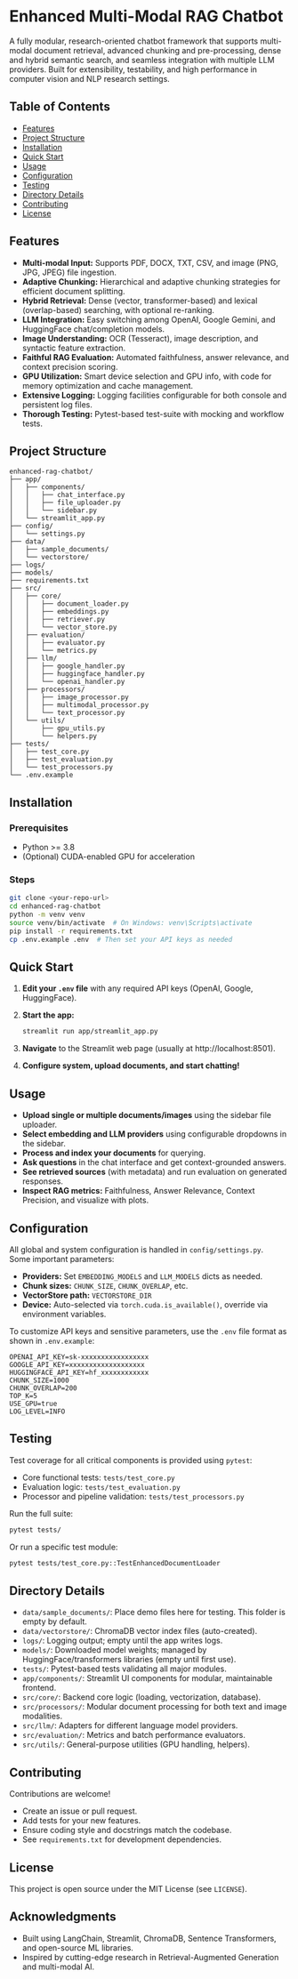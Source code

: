 # Enhanced Multi-Modal RAG Chatbot

A fully modular, research-oriented chatbot framework that supports multi-modal document retrieval, advanced chunking and pre-processing, dense and hybrid semantic search, and seamless integration with multiple LLM providers. Built for extensibility, testability, and high performance in computer vision and NLP research settings.

## Table of Contents

- [Features](#features)
- [Project Structure](#project-structure)
- [Installation](#installation)
- [Quick Start](#quick-start)
- [Usage](#usage)
- [Configuration](#configuration)
- [Testing](#testing)
- [Directory Details](#directory-details)
- [Contributing](#contributing)
- [License](#license)

## Features

- **Multi-modal Input:** Supports PDF, DOCX, TXT, CSV, and image (PNG, JPG, JPEG) file ingestion.
- **Adaptive Chunking:** Hierarchical and adaptive chunking strategies for efficient document splitting.
- **Hybrid Retrieval:** Dense (vector, transformer-based) and lexical (overlap-based) searching, with optional re-ranking.
- **LLM Integration:** Easy switching among OpenAI, Google Gemini, and HuggingFace chat/completion models.
- **Image Understanding:** OCR (Tesseract), image description, and syntactic feature extraction.
- **Faithful RAG Evaluation:** Automated faithfulness, answer relevance, and context precision scoring.
- **GPU Utilization:** Smart device selection and GPU info, with code for memory optimization and cache management.
- **Extensive Logging:** Logging facilities configurable for both console and persistent log files.
- **Thorough Testing:** Pytest-based test-suite with mocking and workflow tests.

## Project Structure

```
enhanced-rag-chatbot/
├── app/
│   ├── components/
│   │   ├── chat_interface.py
│   │   ├── file_uploader.py
│   │   └── sidebar.py
│   └── streamlit_app.py
├── config/
│   └── settings.py
├── data/
│   ├── sample_documents/
│   └── vectorstore/
├── logs/
├── models/
├── requirements.txt
├── src/
│   ├── core/
│   │   ├── document_loader.py
│   │   ├── embeddings.py
│   │   ├── retriever.py
│   │   └── vector_store.py
│   ├── evaluation/
│   │   ├── evaluator.py
│   │   └── metrics.py
│   ├── llm/
│   │   ├── google_handler.py
│   │   ├── huggingface_handler.py
│   │   └── openai_handler.py
│   ├── processors/
│   │   ├── image_processor.py
│   │   ├── multimodal_processor.py
│   │   └── text_processor.py
│   └── utils/
│       ├── gpu_utils.py
│       └── helpers.py
├── tests/
│   ├── test_core.py
│   ├── test_evaluation.py
│   └── test_processors.py
└── .env.example
```

## Installation

### Prerequisites

- Python >= 3.8
- (Optional) CUDA-enabled GPU for acceleration

### Steps

```bash
git clone <your-repo-url>
cd enhanced-rag-chatbot
python -m venv venv
source venv/bin/activate  # On Windows: venv\Scripts\activate
pip install -r requirements.txt
cp .env.example .env  # Then set your API keys as needed
```

## Quick Start

1. **Edit your `.env` file** with any required API keys (OpenAI, Google, HuggingFace).

2. **Start the app:**
   ```bash
   streamlit run app/streamlit_app.py
   ```

3. **Navigate** to the Streamlit web page (usually at http://localhost:8501).

4. **Configure system, upload documents, and start chatting!**

## Usage

- **Upload single or multiple documents/images** using the sidebar file uploader.
- **Select embedding and LLM providers** using configurable dropdowns in the sidebar.
- **Process and index your documents** for querying.
- **Ask questions** in the chat interface and get context-grounded answers.
- **See retrieved sources** (with metadata) and run evaluation on generated responses.
- **Inspect RAG metrics:** Faithfulness, Answer Relevance, Context Precision, and visualize with plots.

## Configuration

All global and system configuration is handled in `config/settings.py`.  
Some important parameters:

- **Providers:** Set `EMBEDDING_MODELS` and `LLM_MODELS` dicts as needed.
- **Chunk sizes:** `CHUNK_SIZE`, `CHUNK_OVERLAP`, etc.
- **VectorStore path:** `VECTORSTORE_DIR`
- **Device:** Auto-selected via `torch.cuda.is_available()`, override via environment variables.

To customize API keys and sensitive parameters, use the `.env` file format as shown in `.env.example`:

```env
OPENAI_API_KEY=sk-xxxxxxxxxxxxxxxxx
GOOGLE_API_KEY=xxxxxxxxxxxxxxxxxxx
HUGGINGFACE_API_KEY=hf_xxxxxxxxxxxx
CHUNK_SIZE=1000
CHUNK_OVERLAP=200
TOP_K=5
USE_GPU=true
LOG_LEVEL=INFO
```

## Testing

Test coverage for all critical components is provided using `pytest`:

- Core functional tests: `tests/test_core.py`
- Evaluation logic: `tests/test_evaluation.py`
- Processor and pipeline validation: `tests/test_processors.py`

Run the full suite:
```bash
pytest tests/
```

Or run a specific test module:
```bash
pytest tests/test_core.py::TestEnhancedDocumentLoader
```

## Directory Details

- `data/sample_documents/`: Place demo files here for testing. This folder is empty by default.
- `data/vectorstore/`: ChromaDB vector index files (auto-created).
- `logs/`: Logging output; empty until the app writes logs.
- `models/`: Downloaded model weights; managed by HuggingFace/transformers libraries (empty until first use).
- `tests/`: Pytest-based tests validating all major modules.
- `app/components/`: Streamlit UI components for modular, maintainable frontend.
- `src/core/`: Backend core logic (loading, vectorization, database).
- `src/processors/`: Modular document processing for both text and image modalities.
- `src/llm/`: Adapters for different language model providers.
- `src/evaluation/`: Metrics and batch performance evaluators.
- `src/utils/`: General-purpose utilities (GPU handling, helpers).

## Contributing

Contributions are welcome!  
- Create an issue or pull request.
- Add tests for your new features.
- Ensure coding style and docstrings match the codebase.
- See `requirements.txt` for development dependencies.

## License

This project is open source under the MIT License (see `LICENSE`).

## Acknowledgments

- Built using LangChain, Streamlit, ChromaDB, Sentence Transformers, and open-source ML libraries.
- Inspired by cutting-edge research in Retrieval-Augmented Generation and multi-modal AI.